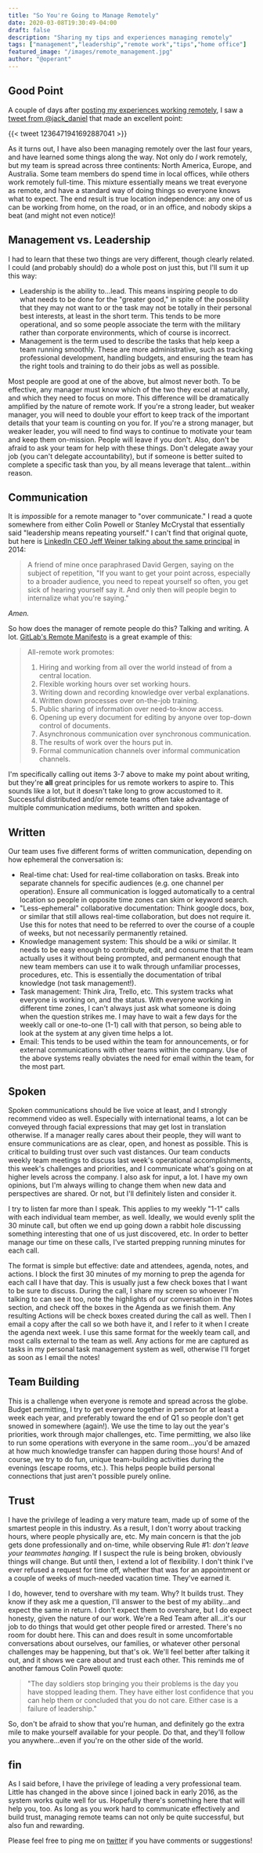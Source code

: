 ```yaml
---
title: "So You're Going to Manage Remotely"
date: 2020-03-08T19:30:49-04:00
draft: false
description: "Sharing my tips and experiences managing remotely"
tags: ["management","leadership","remote work","tips","home office"]
featured_image: "/images/remote_management.jpg"
author: "@operant"
---
```

## Good Point

A couple of days after [posting my experiences working remotely](../so-youre-going-to-work-remotely), I saw a [tweet from @jack_daniel](https://twitter.com/jack_daniel/status/1236471941692887041) that made an excellent point:

{{< tweet 1236471941692887041 >}}

As it turns out, I have also been managing remotely over the last four years, and have learned some things along the way. Not only do _I_ work remotely, but my team is spread across three continents: North America, Europe, and Australia. Some team members do spend time in local offices, while others work remotely full-time. This mixture essentially means we treat everyone as remote, and have a standard way of doing things so everyone knows what to expect. The end result is true location independence: any one of us can be working from home, on the road, or in an office, and nobody skips a beat (and might not even notice)!

## Management vs. Leadership

I had to learn that these two things are very different, though clearly related. I could (and probably should) do a whole post on just this, but I'll sum it up this way:

* Leadership is the ability to…lead. This means inspiring people to do what needs to be done for the "greater good," in spite of the possibility that they may not want to or the task may not be totally in their personal best interests, at least in the short term. This tends to be more operational, and so some people associate the term with the military rather than corporate environments, which of course is incorrect.
* Management is the term used to describe the tasks that help keep a team running smoothly.  These are more administrative, such as tracking professional development, handling budgets, and ensuring the team has the right tools and training to do their jobs as well as possible.

Most people are good at one of the above, but almost never both. To be effective, any manager must know which of the two they excel at naturally, and which they need to focus on more. This difference will be dramatically amplified by the nature of remote work. If you're a strong leader, but weaker manager, you will need to double your effort to keep track of the important details that your team is counting on you for. If you're a strong manager, but weaker leader, you will need to find ways to continue to motivate your team and keep them on-mission. People will leave if you don't. Also, don't be afraid to ask your team for help with these things. Don't delegate away your job (you can't delegate accountability), but if someone is better suited to complete a specific task than you, by all means leverage that talent…within reason.

## Communication

It is _*impossible*_ for a remote manager to "over communicate." I read a quote somewhere from either Colin Powell or Stanley McCrystal that essentially said "leadership means repeating yourself." I can't find that original quote, but here is [LinkedIn CEO Jeff Weiner talking about the same principal](https://www.businessinsider.com/linkedin-ceo-jeff-weiner-on-leadership-2014-9?op=1) in 2014:

> A friend of mine once paraphrased David Gergen, saying on the subject of repetition, "If you want to get your point across, especially to a broader audience, you need to repeat yourself so often, you get sick of hearing yourself say it. And only then will people begin to internalize what you're saying."

_Amen._

So how does the manager of remote people do this? Talking and writing. A lot. [GitLab's Remote Manifesto](https://about.gitlab.com/company/culture/all-remote/guide/) is a great example of this:

> All-remote work promotes:
>
> 1. Hiring and working from all over the world instead of from a central location.
> 2. Flexible working hours over set working hours.
> 3. Writing down and recording knowledge over verbal explanations.
> 4. Written down processes over on-the-job training.
> 5. Public sharing of information over need-to-know access.
> 6. Opening up every document for editing by anyone over top-down control of documents.
> 7. Asynchronous communication over synchronous communication.
> 8. The results of work over the hours put in.
> 9. Formal communication channels over informal communication channels.

I'm specifically calling out items 3-7 above to make my point about writing, but they're **all** great principles for us remote workers to aspire to. This sounds like a lot, but it doesn't take long to grow accustomed to it. Successful distributed and/or remote teams often take advantage of multiple communication mediums, both written and spoken.

## Written

Our team uses five different forms of written communication, depending on how ephemeral the conversation is:

* Real-time chat: Used for real-time collaboration on tasks. Break into separate channels for specific audiences (e.g. one channel per operation). Ensure all communication is logged automatically to a central location so people in opposite time zones can skim or keyword search.
* "Less-ephemeral" collaborative documentation: Think google docs, box, or similar that still allows real-time collaboration, but does not require it. Use this for notes that need to be referred to over the course of a couple of weeks, but not necessarily permanently retained.
* Knowledge management system: This should be a wiki or similar. It needs to be easy enough to contribute, edit, and consume that the team actually uses it without being prompted, and permanent enough that new team members can use it to walk through unfamiliar processes, procedures, etc. This is essentially the documentation of tribal knowledge (not task management!).
* Task management: Think Jira, Trello, etc. This system tracks what everyone is working on, and the status. With everyone working in different time zones, I can't always just ask what someone is doing when the question strikes me. I may have to wait a few days for the weekly call or one-to-one (1-1) call with that person, so being able to look at the system at any given time helps a lot.
* Email: This tends to be used within the team for announcements, or for external communications with other teams within the company.  Use of the above systems really obviates the need for email within the team, for the most part.

## Spoken

Spoken communications should be live voice at least, and I strongly recommend video as well. Especially with international teams, a lot can be conveyed through facial expressions that may get lost in translation otherwise. If a manager really cares about their people, they will want to ensure communications are as clear, open, and honest as possible. This is critical to building trust over such vast distances. Our team conducts weekly team meetings to discuss last week's operational accomplishments, this week's challenges and priorities, and I communicate what's going on at higher levels across the company. I also ask for input, a lot. I have my own opinions, but I'm always willing to change them when new data and perspectives are shared. Or not, but I'll definitely listen and consider it.

I try to listen far more than I speak. This applies to my weekly "1-1" calls with each individual team member, as well. Ideally, we would evenly split the 30 minute call, but often we end up going down a rabbit hole discussing something interesting that one of us just discovered, etc. In order to better manage our time on these calls, I've started prepping running minutes for each call.

The format is simple but effective: date and attendees, agenda, notes, and actions. I block the first 30 minutes of my morning to prep the agenda for each call I have that day. This is usually just a few check boxes that I want to be sure to discuss. During the call, I share my screen so whoever I'm talking to can see it too, note the highlights of our conversation in the Notes section, and check off the boxes in the Agenda as we finish them. Any resulting Actions will be check boxes created during the call as well. Then I email a copy after the call so we both have it, and I refer to it when I create the agenda next week. I use this same format for the weekly team call, and most calls external to the team as well. Any actions for me are captured as tasks in my personal task management system as well, otherwise I'll forget as soon as I email the notes!

## Team Building

This is a challenge when everyone is remote and spread across the globe. Budget permitting, I try to get everyone together in person for at least a week each year, and preferably toward the end of Q1 so people don't get snowed in somewhere (again!). We use the time to lay out the year's priorities, work through major challenges, etc. Time permitting, we also like to run some operations with everyone in the same room…you'd be amazed at how much knowledge transfer can happen during those hours! And of course, we try to do fun, unique team-building activities during the evenings (escape rooms, etc.). This helps people build personal connections that just aren't possible purely online.

## Trust

I have the privilege of leading a very mature team, made up of some of the smartest people in this industry. As a result, I don't worry about tracking hours, where people physically are, etc. My main concern is that the job gets done professionally and on-time, while observing Rule #1: _don't leave your teammates hanging._ If I suspect the rule is being broken, obviously things will change. But until then, I extend a lot of flexibility. I don't think I've ever refused a request for time off, whether that was for an appointment or a couple of weeks of much-needed vacation time. They've earned it.

I do, however, tend to overshare with my team. Why? It builds trust. They know if they ask me a question, I'll answer to the best of my ability…and expect the same in return. I don't expect them to overshare, but I do expect honesty, given the nature of our work. We're a Red Team after all…it's our job to do things that would get other people fired or arrested. There's no room for doubt here. This can and does result in some uncomfortable conversations about ourselves, our families, or whatever other personal challenges may be happening, but that's ok. We'll feel better after talking it out, and it shows we care about and trust each other. This reminds me of another famous Colin Powell quote:

> "The day soldiers stop bringing you their problems is the day you have stopped leading them. They have either lost confidence that you can help them or concluded that you do not care. Either case is a failure of leadership."

So, don't be afraid to show that you're human, and definitely go the extra mile to make yourself available for your people. Do that, and they'll follow you anywhere…even if you're on the other side of the world.

## fin

As I said before, I have the privilege of leading a very professional team. Little has changed in the above since I joined back in early 2016, as the system works quite well for us. Hopefully there's something here that will help you, too. As long as you work hard to communicate effectively and build trust, managing remote teams can not only be quite successful, but also fun and rewarding.

Please feel free to ping me on [twitter](https://twitter.com/operant) if you have comments or suggestions!
